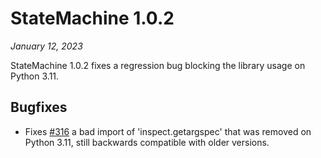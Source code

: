 # StateMachine 1.0.2

*January 12, 2023*


StateMachine 1.0.2 fixes a regression bug blocking the library usage on
Python 3.11.


## Bugfixes

- Fixes [#316](https://github.com/fgmacedo/python-statemachine/issues/316) a bad
  import of 'inspect.getargspec' that was removed on Python 3.11,
  still backwards compatible with older versions.
